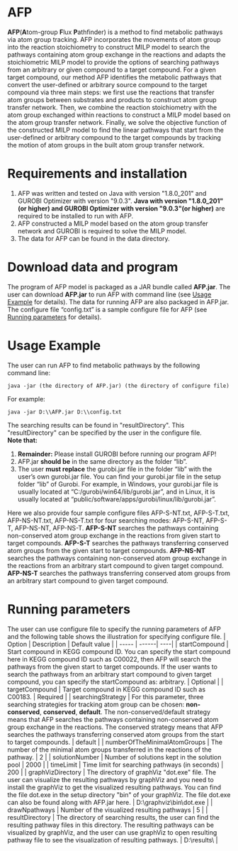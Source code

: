 # AFP
**AFP**(**A**tom-group **F**lux **P**athfinder) is a method to find metabolic pathways via atom group tracking. AFP incorporates the movements of atom group into the reaction stoichiometry to construct MILP model to search the pathways containing atom group exchange in the reactions and adapts the stoichiometric MILP model to provide the options of searching pathways from an arbitrary or given compound to a target compound. For a given target compound, our method AFP identifies the metabolic pathways that convert the user-defined or arbitrary source compound to the target compound via three main steps: we first use the reactions that transfer atom groups between substrates and products to construct atom group transfer network. Then, we combine the reaction stoichiometry with the atom group exchanged within reactions to construct a MILP model based on the atom group transfer network. Finally, we solve the objective function of the constructed MILP model to find the linear pathways that start from the user-defined or arbitrary compound to the target compounds by tracking the motion of atom groups in the built atom group transfer network.

# Requirements and installation
1. AFP was written and tested on Java with version "1.8.0_201" and GUROBI Optimizer with version "9.0.3". **Java with version "1.8.0_201"(or higher) and GUROBI Optimizer with version "9.0.3"(or higher)** are required to be installed to run with AFP.
2. AFP constructed a MILP model based on the atom group transfer network and GUROBI is required to solve the MILP model. 
3. The data for AFP can be found in the data directory.

# Download data and program
The program of AFP model is packaged as a JAR bundle called **AFP.jar**. The user can download **AFP.jar** to run AFP with command line (see <a  href="#1">Usage Example</a> for details). The data for running AFP are also packaged in AFP.jar. The configure file “config.txt” is a sample configure file for AFP (see <a  href="#2">Running parameters</a> for details).

# Usage Example
<a name="1">The user can run AFP to find metabolic pathways by the following command line:</a>

```java -jar (the directory of AFP.jar) (the directory of configure file) ```

For example:  

```java -jar D:\\AFP.jar D:\\config.txt ```

The searching results can be found in "resultDirectory". This "resultDirectory" can be specified by the user in the configure file.  
**Note that:**
1. **Remainder:** Please install GUROBI before running our program AFP!
2. AFP.jar **should be** in the same directory as the folder “lib”. 
3. The user **must replace** the gurobi.jar file in the folder “lib” with the user’s own gurobi.jar file. You can find your gurobi.jar file in the setup folder “lib” of Gurobi. For example, in Windows, your gurobi.jar file is usually located at “C:/gurobi/win64/lib/gurobi.jar”, and in Linux, it is usually located at “public/software/apps/gurobi/linux/lib/gurobi.jar”.

Here we also provide four sample configure files AFP-S-NT.txt, AFP-S-T.txt, AFP-NS-NT.txt, AFP-NS-T.txt for four searching modes: AFP-S-NT, AFP-S-T, AFP-NS-NT, AFP-NS-T. **AFP-S-NT** searches the pathways containing non-conserved atom group exchange in the reactions from given start to target compounds. **AFP-S-T** searches the pathways transferring conserved atom groups from the given start to target compounds. **AFP-NS-NT** searches the pathways containing non-conserved atom group exchange in the reactions from an arbitrary start compound to given target compound. **AFP-NS-T** searches the pathways transferring conserved atom groups from an arbitrary start compound to given target compound.

# Running parameters
<a name="2">The user can use configure file to specify the running parameters of AFP and the following table shows the illustration for specifying configure file.</a>
| Option | Description | Default value |
| -----  | ------| ----|
| startCompound | Start compound in KEGG compound ID. You can specify the start compound here in KEGG compound ID such as C00022, then AFP will search the pathways from the given start to target compounds. If the user wants to search the pathways from an arbitrary start compound to given target compound, you can specify the startCompound as: arbitrary. | Optional |
| targetCompound | Target compound in KEGG compound ID such as C00183. | Required |
| searchingStrategy | For this parameter, three searching strategies for tracking atom group can be chosen: **non-conserved**, **conserved**, **default**. The non-conserved/default strategy means that AFP searches the pathways containing non-conserved atom group exchange in the reactions. The conserved strategy means that AFP searches the pathways transferring conserved atom groups from the start to target compounds. | default |
| numberOfTheMinimalAtomGroups | The number of the minimal atom groups transferred in the reactions of the pathway. | 2 |
| solutionNumber | Number of solutions kept in the solution pool | 2000 | 
| timeLimit | Time limit for searching pathways (in seconds) | 200 |
| graphVizDirectory | The directory of graphViz "dot.exe" file. The user can visualize the resulting pathways by graphViz and you need to install the graphViz to get the visualized resulting pathways. You can find the file dot.exe in the setup directory "bin" of your graphViz. The file dot.exe can also be found along with AFP.jar here. | D:\\graphviz\\bin\\dot.exe |
| drawNpathways | Number of the visualized resulting pathways | 5 |
| resultDirectory | The directory of searching results, the user can find the resulting pathway files in this directory. The resulting pathways can be visualized by graphViz, and the user can use graphViz to open resulting pathway file to see the visualization of resulting pathways. | D:\\results\\ |




